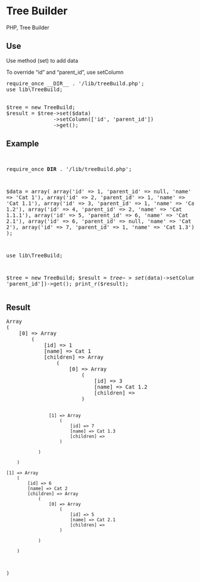 <h1>Tree Builder</h1>
PHP, Tree Builder

<h2>Use</h2>
<p>Use method (set) to add data</p>

<p>To override “id” and “parent_id”, use setColumn</p>
<pre>
require_once __DIR__ . '/lib/treeBuild.php';
use lib\TreeBuild;
<br>
$tree = new TreeBuild;
$result = $tree->set($data)
               ->setColumn(['id', 'parent_id'])
               ->get();
</pre>
<h2>Example</h2>
<pre>

require_once __DIR__ . '/lib/treeBuild.php';

$data = array(
array('id' => 1, 'parent_id' => null, 'name' => 'Cat 1'),
array('id' => 2, 'parent_id' => 1, 'name' => 'Cat 1.1'),
array('id' => 3, 'parent_id' => 1, 'name' => 'Cat 1.2'),
array('id' => 4, 'parent_id' => 2, 'name' => 'Cat 1.1.1'),
array('id' => 5, 'parent_id' => 6, 'name' => 'Cat 2.1'),
array('id' => 6, 'parent_id' => null, 'name' => 'Cat 2'),
array('id' => 7, 'parent_id' => 1, 'name' => 'Cat 1.3'),
);

use lib\TreeBuild;

$tree = new TreeBuild;
$result = $tree->set($data)->setColumn(['id', 'parent_id'])->get();
print_r($result);
</pre>
<h2>Result</h2>
<pre>
Array
(
    [0] => Array
        (
            [id] => 1
            [name] => Cat 1
            [children] => Array
                (
                    [0] => Array
                        (
                            [id] => 3
                            [name] => Cat 1.2
                            [children] => 
                        )

                    [1] => Array
                        (
                            [id] => 7
                            [name] => Cat 1.3
                            [children] => 
                        )

                )

        )

    [1] => Array
        (
            [id] => 6
            [name] => Cat 2
            [children] => Array
                (
                    [0] => Array
                        (
                            [id] => 5
                            [name] => Cat 2.1
                            [children] => 
                        )

                )

        )

)
</pre>
